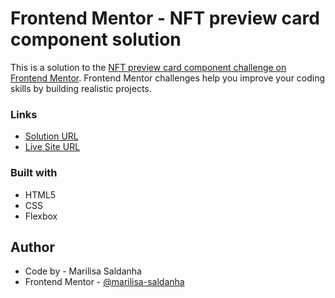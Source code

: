 # Frontend Mentor - NFT preview card component solution

This is a solution to the [NFT preview card component challenge on Frontend Mentor](https://www.frontendmentor.io/challenges/nft-preview-card-component-SbdUL_w0U). Frontend Mentor challenges help you improve your coding skills by building realistic projects.

### Links

- [Solution URL](https://www.frontendmentor.io/solutions/nft-preview-card-component-using-html-5-css-and-flexbox-wqcv43X-7D)
- [Live Site URL](https://marilisa-saldanha.github.io/nft-preview-card-component/)

### Built with

- HTML5
- CSS
- Flexbox

## Author

- Code by - Marilisa Saldanha
- Frontend Mentor - [@marilisa-saldanha](https://www.frontendmentor.io/profile/marilisa-saldanha)
